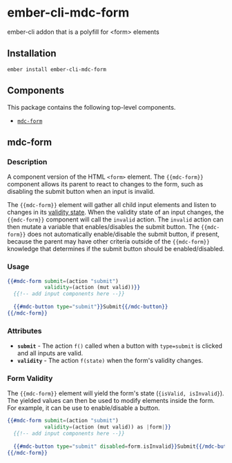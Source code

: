 ember-cli-mdc-form
======================

ember-cli addon that is a polyfill for &lt;form&gt; elements

Installation
------------

    ember install ember-cli-mdc-form

Components
-------------

This package contains the following top-level components.

* [`mdc-form`](#mdc-form)


mdc-form
-------------

### Description

A component version of the HTML `<form>` element. The `{{mdc-form}}` component allows 
its parent to react to changes to the form, such as disabling the submit button when an 
input is invalid.

The `{{mdc-form}}` element will gather all child input elements and listen to changes
in its [validity state](https://developer.mozilla.org/en-US/docs/Web/API/ValidityState).
When the validity state of an input changes, the `{{mdc-form}}` component will call the 
`invalid` action. The `invalid` action can then mutate a variable that enables/disables
the submit button. The `{{mdc-form}}` does not automatically enable/disable the submit button,
if present, because the parent may have other criteria outside of the `{{mdc-form}}` knowledge 
that determines if the submit button should be enabled/disabled.

### Usage

```handlebars
{{#mdc-form submit=(action "submit") 
            validity=(action (mut valid))}}
  {{!-- add input components here --}}
  
  {{#mdc-button type="submit"}}Submit{{/mdc-button}}
{{/mdc-form}}
```

### Attributes

* **`submit`** - The action `f()` called when a button with `type=submit` is clicked and all inputs are valid.
* **`validity`** - The action `f(state)` when the form's validity changes.

### Form Validity

The `{{mdc-form}}` element will yield the form's state (`{isValid, isInvalid}`). The 
yielded values can then be used to modify elements inside the form. For example,
it can be use to enable/disable a button.

```handlebars
{{#mdc-form submit=(action "submit") 
            validity=(action (mut valid)) as |form|}}
  {{!-- add input components here --}}
  
  {{#mdc-button type="submit" disabled=form.isInvalid}}Submit{{/mdc-button}}
{{/mdc-form}}
```
